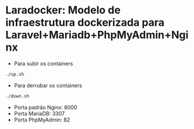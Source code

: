 # Laradocker: Modelo de infraestrutura dockerizada para Laravel+Mariadb+PhpMyAdmin+Nginx

* Para subir os containers

```bash
./up.sh
```

* Para derrubar os containers
```bash
./down.sh
```

* Porta padrão Nginx: 8000
* Porta MariaDB: 3307
* Porta PhpMyAdmin: 82
